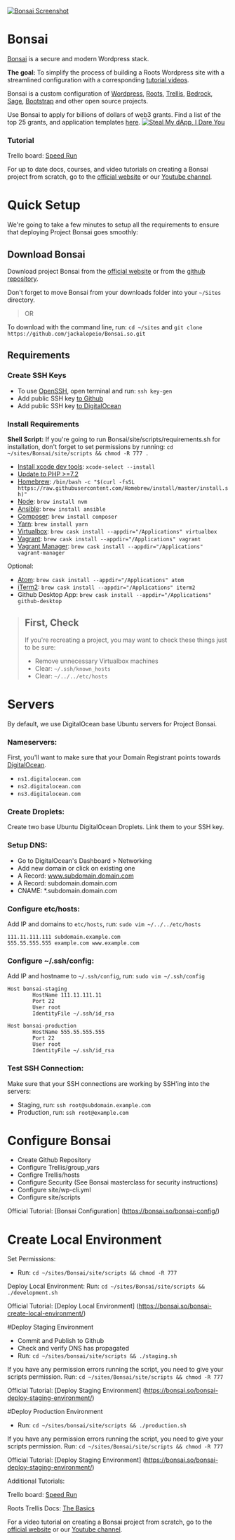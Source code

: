 [![Bonsai Screenshot](https://bonsai.so/app/uploads/2022/10/screenshot-1.png)](https://bonsai.so)
# Bonsai

[Bonsai](https://bonsai.so) is a secure and modern Wordpress stack.

**The goal:** To simplify the process of building a Roots Wordpress site with a streamlined configuration with a corresponding [tutorial videos](https://bonsai.so/bonsai-quick-setup/).

Bonsai is a custom configuration of [Wordpress](https://wordpress.org/), [Roots](https://roots.io/), [Trellis](https://roots.io/trellis), [Bedrock](https://roots.io/bedrock), [Sage](https://roots.io/sage), [Bootstrap](https://getbootstrap.com/) and other open source projects.

Use Bonsai to apply for billions of dollars of web3 grants. Find a list of the top 25 grants, and application templates [here](https://bonsai.so/resources).
[![Steal My dApp, I Dare You](https://bonsai.so/app/uploads/2022/10/Screen-Shot-2022-09-29-at-3.25.43-PM.png)](https://youtu.be/IQvjojf65dg)

### Tutorial
Trello board: [Speed Run](https://trello.com/invite/b/gtpcYNvC/961d55ce28eeb7a573be8914df41c797/bonsai-speed-run)

For up to date docs, courses, and video tutorials on creating a Bonsai project from scratch, go to  the [official website](https://bonsai.so) or our [Youtube channel](https://www.youtube.com/user/JackalopeMedia/).

# Quick Setup

We're going to take a few minutes to setup all the requirements to ensure that deploying Project Bonsai goes smoothly:

## Download Bonsai

Download project Bonsai from the [official website](https://bonsai.so) or from the [github repository](https://github.com/jackalopeio/bonsai.so/).

Don't forget to move Bonsai from your downloads folder into your `~/Sites` directory.

> OR

To download with the command line, run:
 `cd ~/sites` and `git clone https://github.com/jackalopeio/Bonsai.so.git`

## Requirements

### Create SSH Keys

 - To use [OpenSSH](https://www.digitalocean.com/docs/droplets/how-to/add-ssh-keys/create-with-openssh/), open terminal and run: `ssh key-gen`
 - Add public SSH key [to Github](https://github.com/settings/ssh/new)
 - Add public SSH key [to DigitalOcean](https://cloud.digitalocean.com/account/security)

### Install Requirements
**Shell Script:** If you're going to run Bonsai/site/scripts/requirements.sh for installation, don't forget to set permissions by running:
`cd ~/sites/Bonsai/site/scripts && chmod -R 777 .`

 - [Install xcode dev tools](https://developer.apple.com/xcode/): `xcode-select --install`
 - [Update to PHP >=7.2](https://jasonmccreary.me/articles/upgrade-php-mac-os-x/)
 - [Homebrew](https://brew.sh/): `/bin/bash -c "$(curl -fsSL https://raw.githubusercontent.com/Homebrew/install/master/install.sh)"`
 - [Node](https://nodejs.org/en/download/): `brew install nvm`
 - [Ansible](https://hvops.com/articles/ansible-mac-osx/): `brew install ansible`
 - [Composer](https://getcomposer.org/download/): `brew install composer`
 - [Yarn](https://classic.yarnpkg.com/en/docs/install#mac-stable): `brew install yarn`
 - [Virtualbox](https://www.virtualbox.org/wiki/Downloads): `brew cask install --appdir="/Applications" virtualbox`
 - [Vagrant](https://www.vagrantup.com/downloads.html): `brew cask install --appdir="/Applications" vagrant`
 - [Vagrant Manager](https://github.com/lanayotech/vagrant-manager/releases): `brew cask install --appdir="/Applications" vagrant-manager`

 Optional:
 - [Atom](https://atom.io/): `brew cask install --appdir="/Applications" atom`
 - [iTerm2](https://www.iterm2.com/): `brew cask install --appdir="/Applications" iterm2`
 - Github Desktop App: `brew cask install --appdir="/Applications" github-desktop`

>## First, Check
>If you're recreating a project, you may want to check these things just to be sure:
> - Remove unnecessary Virtualbox machines
> - Clear: `~/.ssh/known_hosts`
> - Clear: `~/../../etc/hosts`

# Servers

By default, we use DigitalOcean base Ubuntu servers for Project Bonsai.

### Nameservers:
First, you'll want to make sure that your Domain Registrant points towards [DigitalOcean](https://www.digitalocean.com/community/tutorials/how-to-point-to-digitalocean-nameservers-from-common-domain-registrars).

 - `ns1.digitalocean.com`
 - `ns2.digitalocean.com`
 - `ns3.digitalocean.com`

### Create Droplets:
Create two base Ubuntu DigitalOcean Droplets. Link them to your SSH key.

### Setup DNS:

 - Go to DigitalOcean's Dashboard > Networking
 - Add new domain or click on existing one
 - A Record: www.subdomain.domain.com
 - A Record: subdomain.domain.com
 - CNAME: *.subdomain.domain.com

### Configure etc/hosts:
Add IP and domains to `etc/hosts`, run: `sudo vim ~/../../etc/hosts`
```
111.11.111.111 subdomain.example.com
555.55.555.555 example.com www.example.com
```
### Configure ~/.ssh/config:
Add IP and hostname to `~/.ssh/config`, run: `sudo vim ~/.ssh/config`
```
Host bonsai-staging
        HostName 111.11.111.11
        Port 22
        User root
        IdentityFile ~/.ssh/id_rsa

Host bonsai-production
        HostName 555.55.555.555
        Port 22
        User root
        IdentityFile ~/.ssh/id_rsa
```
### Test SSH Connection:
Make sure that your SSH connections are working by SSH'ing into the servers:

 - Staging, run: `ssh root@subdomain.example.com`
 - Production, run: `ssh root@example.com`

# Configure Bonsai
- Create Github Repository
- Configure Trellis/group_vars
- Configre Trellis/hosts
- Configure Security (See Bonsai masterclass for security instructions)
- Configure site/wp-cli.yml
- Configure site/scripts

Official Tutorial: [Bonsai Configuration] (https://bonsai.so/bonsai-config/)

# Create Local Environment
Set Permissions:
- Run: `cd ~/sites/Bonsai/site/scripts && chmod -R 777`

Deploy Local Environment:
Run: `cd ~/sites/Bonsai/site/scripts && ./development.sh`

Official Tutorial: [Deploy Local Environment] (https://bonsai.so/bonsai-create-local-environment/)

#Deploy Staging Environment
- Commit and Publish to Github
- Check and verify DNS has propagated
- Run: `cd ~/sites/bonsai/site/scripts && ./staging.sh`

If you have any permission errors running the script, you need to give your scripts permission. Run: `cd ~/sites/Bonsai/site/scripts && chmod -R 777`

Official Tutorial: [Deploy Staging Environment] (https://bonsai.so/bonsai-deploy-staging-environment/)

#Deploy Production Environment
- Run: `cd ~/sites/bonsai/site/scripts && ./production.sh`

If you have any permission errors running the script, you need to give your scripts permission. Run: `cd ~/sites/Bonsai/site/scripts && chmod -R 777`

Official Tutorial: [Deploy Staging Environment] (https://bonsai.so/bonsai-deploy-staging-environment/)

Additional Tutorials:

Trello board: [Speed Run](https://trello.com/invite/b/gtpcYNvC/961d55ce28eeb7a573be8914df41c797/bonsai-speed-run)

Roots Trellis Docs: [The Basics](https://roots.io/docs/trellis/master/wordpress-sites/#normal-settings)

For a video tutorial on creating a Bonsai project from scratch, go to  the [official website](https://bonsai.so) or our [Youtube channel](https://www.youtube.com/user/JackalopeMedia/).
